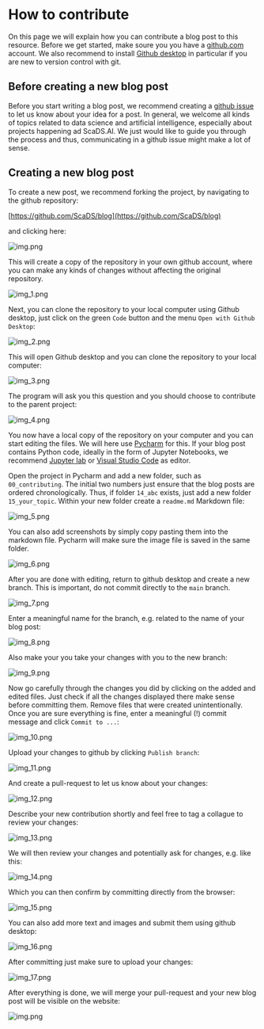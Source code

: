 # How to contribute

On this page we will explain how you can contribute a blog post to this resource. 
Before we get started, make soure you you have a [github.com](https://github.com) account. 
We also recommend to install [Github desktop](https://desktop.github.com/) in particular if you are new to version control with git.

## Before creating a new blog post

Before you start writing a blog post, we recommend creating a [github issue](https://github.com/ScaDS/blog/issues/new) to let us know about your idea for a post. 
In general, we welcome all kinds of topics related to data science and artificial intelligence, especially about projects happening ad ScaDS.AI. 
We just would like to guide you through the process and thus, communicating in a github issue might make a lot of sense.

## Creating a new blog post

To create a new post, we recommend forking the project, by navigating to the github repository:

[https://github.com/ScaDS/blog](https://github.com/ScaDS/blog)

and clicking here:

![img.png](img.png)

This will create a copy of the repository in your own github account, where you can make any kinds of changes without affecting the original repository.

![img_1.png](img_1.png)

Next, you can clone the repository to your local computer using Github desktop, just click on the green `Code` button and the menu `Open with Github Desktop`:

![img_2.png](img_2.png)

This will open Github desktop and you can clone the repository to your local computer:

![img_3.png](img_3.png)

The program will ask you this question and you should choose to contribute to the parent project:

![img_4.png](img_4.png)

You now have a local copy of the repository on your computer and you can start editing the files.
We will here use [Pycharm](https://www.jetbrains.com/pycharm/) for this. If your blog post contains Python code, ideally in the form of Jupyter Notebooks, we recommend [Jupyter lab](https://jupyter.org/) or [Visual Studio Code](https://code.visualstudio.com/) as editor.

Open the project in Pycharm and add a new folder, such as `00_contributing`. The initial two numbers just ensure that the blog posts are ordered chronologically. Thus, if folder `14_abc` exists, just add a new folder `15_your_topic`. 
Within your new folder create a `readme.md` Markdown file:

![img_5.png](img_5.png)

You can also add screenshots by simply copy pasting them into the markdown file. 
Pycharm will make sure the image file is saved in the same folder.

![img_6.png](img_6.png)

After you are done with editing, return to github desktop and create a new branch. 
This is important, do not commit directly to the `main` branch.

![img_7.png](img_7.png)

Enter a meaningful name for the branch, e.g. related to the name of your blog post:

![img_8.png](img_8.png)

Also make your you take your changes with you to the new branch:

![img_9.png](img_9.png)

Now go carefully through the changes you did by clicking on the added and edited files.
Just check if all the changes displayed there make sense before committing them.
Remove files that were created unintentionally.
Once you are sure everything is fine, enter a meaningful (!) commit message and click `Commit to ...`:

![img_10.png](img_10.png)

Upload your changes to github by clicking `Publish branch`:

![img_11.png](img_11.png)

And create a pull-request to let us know about your changes:

![img_12.png](img_12.png)

Describe your new contribution shortly and feel free to tag a collague to review your changes:

![img_13.png](img_13.png)

We will then review your changes and potentially ask for changes, e.g. like this:

![img_14.png](img_14.png)

Which you can then confirm by committing directly from the browser:

![img_15.png](img_15.png)

You can also add more text and images and submit them using github desktop:

![img_16.png](img_16.png)

After committing just make sure to upload your changes:

![img_17.png](img_17.png)

After everything is done, we will merge your pull-request and your new blog post will be visible on the website:

![img.png](img.png)

